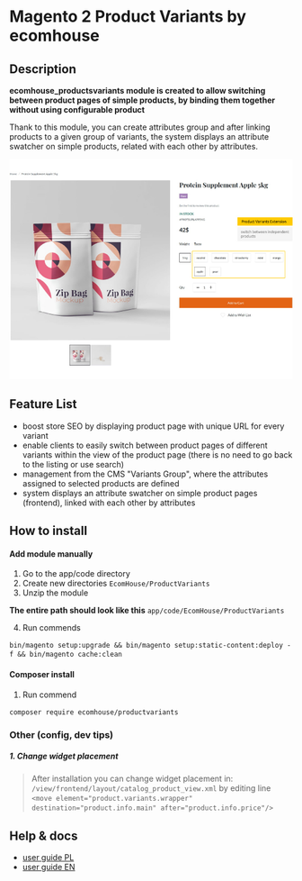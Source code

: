 # Magento 2 Product Variants **by ecomhouse**

## Description

**ecomhouse_productsvariants module is created to allow switching between product pages of simple products, by binding them together without using configurable product**

Thank to this module, you can create attributes group and after linking products to a given group of variants, the system displays an attribute swatcher on simple products, related with each other by attributes.
 

![methods][img1]
## Feature List

- boost store SEO by displaying product page with unique URL for every variant
- enable clients to easily switch between product pages of different variants within the view of the product page (there is no need to go back to the listing or use search)
- management from the CMS "Variants Group", where the attributes assigned to selected products are defined
- system displays an attribute swatcher on simple product pages (frontend), linked with each other by attributes


## How to install

#### **Add module manually**
1. Go to the app/code directory
2. Create new directories `EcomHouse/ProductVariants`
3. Unzip the module

**The entire path should look like this** `app/code/EcomHouse/ProductVariants`

4. Run commends

```
bin/magento setup:upgrade && bin/magento setup:static-content:deploy -f && bin/magento cache:clean
```

#### **Composer install**
1. Run commend

```
composer require ecomhouse/productvariants
```


### Other (config, dev tips)

##### **1. Change widget placement**
> After installation you can change widget placement in:
> `/view/frontend/layout/catalog_product_view.xml`
> by editing line
> `<move element="product.variants.wrapper" destination="product.info.main" after="product.info.price"/>`

## Help & docs
- [user guide PL](https://docs.google.com/presentation/d/10I9hlopEZfZa1vVYakOdzZ5Rkdr3E-_yeEC-hq8ZMok/edit?usp=sharing)
- [user guide EN](https://docs.google.com/presentation/d/1Y33sTS6Mz6a0E2j_8mZTQORoegpA9_DIgpB42lbsWU0/edit?usp=sharing)

[img1]: files/prev1.jpg
